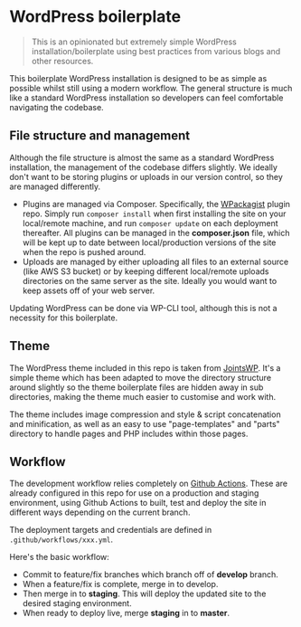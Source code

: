 # WordPress boilerplate

> This is an opinionated but extremely simple WordPress installation/boilerplate using best practices from various blogs and other resources.

This boilerplate WordPress installation is designed to be as simple as possible whilst still using a modern workflow. The general structure is much like a standard WordPress installation so developers can feel comfortable navigating the codebase.

## File structure and management

Although the file structure is almost the same as a standard WordPress installation, the management of the codebase differs slightly. We ideally don't want to be storing plugins or uploads in our version control, so they are managed differently.

* Plugins are managed via Composer. Specifically, the [WPackagist](https://wpackagist.org) plugin repo. Simply run `composer install` when first installing the site on your local/remote machine, and run `composer update` on each deployment thereafter. All plugins can be managed in the **composer.json** file, which will be kept up to date between local/production versions of the site when the repo is pushed around.
* Uploads are managed by either uploading all files to an external source (like AWS S3 bucket) or by keeping different local/remote uploads directories on the same server as the site. Ideally you would want to keep assets off of your web server.

Updating WordPress can be done via WP-CLI tool, although this is not a necessity for this boilerplate.

## Theme

The WordPress theme included in this repo is taken from [JointsWP](https://jointswp.com/). It's a simple theme which has been adapted to move the directory structure around slightly so the theme boilerplate files are hidden away in sub directories, making the theme much easier to customise and work with.

The theme includes image compression and style & script concatenation and minification, as well as an easy to use "page-templates" and "parts" directory to handle pages and PHP includes within those pages.

## Workflow

The development workflow relies completely on [Github Actions](https://github.com/features/actions). These are already configured in this repo for use on a production and staging environment, using Github Actions to built, test and deploy the site in different ways depending on the current branch.

The deployment targets and credentials are defined in `.github/workflows/xxx.yml`.

Here's the basic workflow:

* Commit to feature/fix branches which branch off of **develop** branch.
* When a feature/fix is complete, merge in to develop.
* Then merge in to **staging**. This will deploy the updated site to the desired staging environment. 
* When ready to deploy live, merge **staging** in to **master**.
